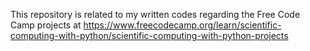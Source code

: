 This repository is related to my written codes regarding the Free Code Camp projects at
https://www.freecodecamp.org/learn/scientific-computing-with-python/scientific-computing-with-python-projects
